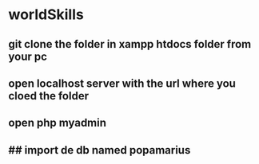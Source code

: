 # worldSkills

## git clone the folder in xampp htdocs folder from your pc
## open localhost server with the url where you cloed the folder 
## open php myadmin
## ## import de db named popamarius
